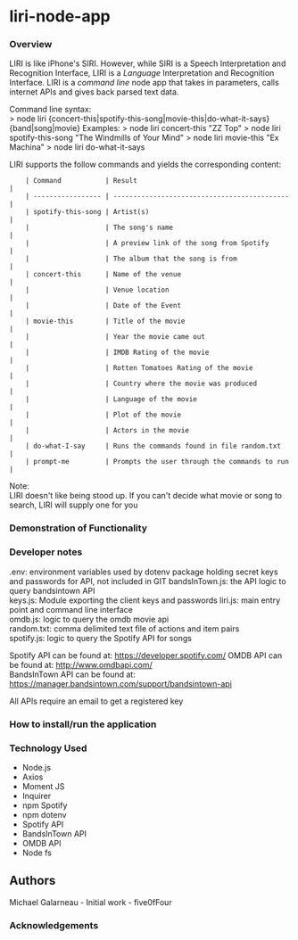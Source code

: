 # liri-node-app  

### Overview  
LIRI is like iPhone's SIRI. However, while SIRI is a Speech Interpretation and Recognition Interface, LIRI is a _Language_ Interpretation and Recognition Interface. LIRI is a _command line_ node app that takes in parameters, calls internet APIs and gives back parsed text data.

Command line syntax:  
        > node liri {concert-this|spotify-this-song|movie-this|do-what-it-says} {band|song|movie}
Examples:
        > node liri concert-this "ZZ Top"
        > node liri spotify-this-song "The Windmills of Your Mind"
        > node liri movie-this "Ex Machina"
        > node liri do-what-it-says

LIRI supports the follow commands and yields the corresponding content:

        | Command           | Result                                       |  
        | ----------------- | -------------------------------------------- |  
        | spotify-this-song | Artist(s)                                    |  
        |                   | The song's name                              |  
        |                   | A preview link of the song from Spotify      |  
        |                   | The album that the song is from              |  
        | concert-this      | Name of the venue                            |  
        |                   | Venue location                               |  
        |                   | Date of the Event                            |  
        | movie-this        | Title of the movie                           |   
        |                   | Year the movie came out                      |  
        |                   | IMDB Rating of the movie                     |  
        |                   | Rotten Tomatoes Rating of the movie          |  
        |                   | Country where the movie was produced         |  
        |                   | Language of the movie                        |  
        |                   | Plot of the movie                            |  
        |                   | Actors in the movie                          |  
        | do-what-I-say     | Runs the commands found in file random.txt   |  
        | prompt-me         | Prompts the user through the commands to run |  

Note:  
        LIRI doesn't like being stood up.  If you can't decide what movie or song to search,  LIRI will supply one for you  

### Demonstration of Functionality  

### Developer notes  
.env:  environment variables used by dotenv package holding secret keys and passwords for API, not included in GIT
bandsInTown.js: the API logic to query bandsintown API  
keys.js:  Module exporting the client keys and passwords
liri.js:  main entry point and command line interface  
omdb.js:  logic to query the omdb movie api  
random.txt:  comma delimited text file of actions and item pairs  
spotify.js:  logic to query the Spotify API for songs   

Spotify API can be found at:  https://developer.spotify.com/
OMDB API can be found at: http://www.omdbapi.com/    
BandsInTown API can be found at: https://manager.bandsintown.com/support/bandsintown-api

All APIs require an email to get a registered key  

### How to install/run the application  

### Technology Used  
- Node.js  
- Axios  
- Moment JS  
- Inquirer  
- npm Spotify  
- npm dotenv  
- Spotify API  
- BandsInTown API  
- OMDB API  
- Node fs  
 
## Authors  
Michael Galarneau - Initial work - five0fFour  
  
### Acknowledgements  